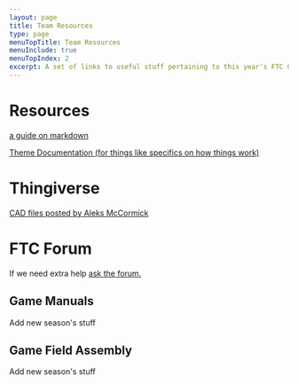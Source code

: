 ```yaml
---
layout: page
title: Team Resources
type: page
menuTopTitle: Team Resources
menuInclude: true
menuTopIndex: 2
excerpt: A set of links to useful stuff pertaining to this year's FTC Challenge.
---
```

Resources
=========

[a guide on markdown](/pages/how-to-use-markdown.html)

[Theme Documentation (for things like specifics on how things work)](https://balancingrock.github.io/classic-jekyll-theme/)

Thingiverse
===========
[CAD files posted by Aleks McCormick](https://www.thingiverse.com/miner90027/designs)

FTC Forum
=========

If we need extra help [ask the forum.](https://ftcforum.usfirst.org/)

**Game Manuals**
----------------
Add new season's stuff

**Game Field Assembly**
-----------------------

Add new season's stuff
